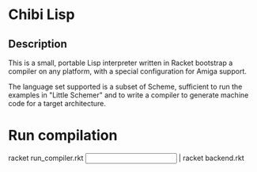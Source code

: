 # Chibi Lisp

## Description

This is a small, portable Lisp interpreter written in Racket
bootstrap a compiler on any platform, with a special configuration
for Amiga support.

The language set supported is a subset of Scheme, sufficient to
run the examples in "Little Schemer" and to write a compiler to
generate machine code for a target architecture.


# Run compilation

racket run_compiler.rkt <input> | racket backend.rkt

